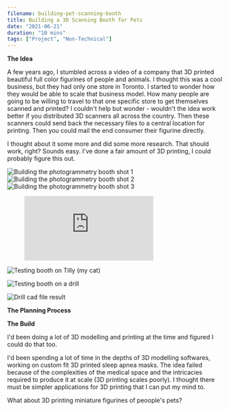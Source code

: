 ```yaml
---
filename: building-pet-scanning-booth
title: Building a 3D Scanning Booth for Pets
date: "2021-06-21"
duration: "10 mins"
tags: ["Project", "Non-Technical"]
---
```


<b>The Idea</b>

A few years ago, I stumbled across a video of a company that 3D printed beautiful full color figurines of people and animals. I thought this was a cool business, but they had only one store in Toronto. I started to wonder how they would be able to scale that business model. How many people are going to be willing to travel to that one specific store to get themselves scanned and printed? I couldn't help but wonder - wouldn't the idea work better if you distributed 3D scanners all across the country. Then these scanners could send back the necessary files to a central location for printing. Then you could mail the end consumer their figurine directly.

I thought about it some more and did some more research. That should work, right? Sounds easy. I've done a fair amount of 3D printing, I could probably figure this out.

![Building the photogrammetry booth shot 1](../../static/photogrammetry_build_1.jpg)
![Building the photogrammetry booth shot 2](../../static/photogrammetry_build_2.jpg)
![Building the photogrammetry booth shot 3](../../static/photogrammetry_build_3.jpg)

<!-- blank line -->

<figure class="video_container">
  <iframe src="https://www.youtube.com/embed/Y8BXqzo4hgs" frameborder="0" allowfullscreen="true"> </iframe>
</figure>

![Testing booth on Tilly (my cat)](../../static/tilly.jpg)

![Testing booth on a drill](../../static/drill.jpg)

![Drill cad file result](../../static/photogrammetry_result.jpg)


<!-- blank line -->

<b>The Planning Process</b>


<b>The Build</b>




I'd been doing a lot of 3D modelling and printing at the time and figured I could do that too.


I'd been spending a lot of time in the depths of 3D modelling softwares, working on custom fit 3D printed sleep apnea masks. The idea failed because of the complexities of the medical space and the intricacies required to produce it at scale (3D printing scales poorly). I thought there must be simpler applications for 3D printing that I can put my mind to.

What about 3D printing miniature figurines of peoople's pets?